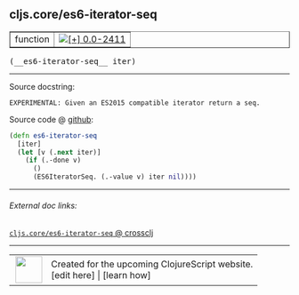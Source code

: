 ## cljs.core/es6-iterator-seq



 <table border="1">
<tr>
<td>function</td>
<td><a href="https://github.com/cljsinfo/cljs-api-docs/tree/0.0-2411"><img valign="middle" alt="[+] 0.0-2411" title="Added in 0.0-2411" src="https://img.shields.io/badge/+-0.0--2411-lightgrey.svg"></a> </td>
</tr>
</table>


 <samp>
(__es6-iterator-seq__ iter)<br>
</samp>

---





Source docstring:

```
EXPERIMENTAL: Given an ES2015 compatible iterator return a seq.
```


Source code @ [github](https://github.com/clojure/clojurescript/blob/r3208/src/cljs/cljs/core.cljs#L1031-L1037):

```clj
(defn es6-iterator-seq
  [iter]
  (let [v (.next iter)]
    (if (.-done v)
      ()
      (ES6IteratorSeq. (.-value v) iter nil))))
```

<!--
Repo - tag - source tree - lines:

 <pre>
clojurescript @ r3208
└── src
    └── cljs
        └── cljs
            └── <ins>[core.cljs:1031-1037](https://github.com/clojure/clojurescript/blob/r3208/src/cljs/cljs/core.cljs#L1031-L1037)</ins>
</pre>

-->

---



###### External doc links:

[`cljs.core/es6-iterator-seq` @ crossclj](http://crossclj.info/fun/cljs.core.cljs/es6-iterator-seq.html)<br>

---

 <table>
<tr><td>
<img valign="middle" align="right" width="48px" src="http://i.imgur.com/Hi20huC.png">
</td><td>
Created for the upcoming ClojureScript website.<br>
[edit here] | [learn how]
</td></tr></table>

[edit here]:https://github.com/cljsinfo/cljs-api-docs/blob/master/cljsdoc/cljs.core/es6-iterator-seq.cljsdoc
[learn how]:https://github.com/cljsinfo/cljs-api-docs/wiki/cljsdoc-files

<!--

This information was too distracting to show to readers, but I'll leave it
commented here since it is helpful to:

- pretty-print the data used to generate this document
- and show how to retrieve that data



The API data for this symbol:

```clj
{:ns "cljs.core",
 :name "es6-iterator-seq",
 :signature ["[iter]"],
 :history [["+" "0.0-2411"]],
 :type "function",
 :full-name-encode "cljs.core/es6-iterator-seq",
 :source {:code "(defn es6-iterator-seq\n  [iter]\n  (let [v (.next iter)]\n    (if (.-done v)\n      ()\n      (ES6IteratorSeq. (.-value v) iter nil))))",
          :title "Source code",
          :repo "clojurescript",
          :tag "r3208",
          :filename "src/cljs/cljs/core.cljs",
          :lines [1031 1037]},
 :full-name "cljs.core/es6-iterator-seq",
 :docstring "EXPERIMENTAL: Given an ES2015 compatible iterator return a seq."}

```

Retrieve the API data for this symbol:

```clj
;; from Clojure REPL
(require '[clojure.edn :as edn])
(-> (slurp "https://raw.githubusercontent.com/cljsinfo/cljs-api-docs/catalog/cljs-api.edn")
    (edn/read-string)
    (get-in [:symbols "cljs.core/es6-iterator-seq"]))
```

-->
